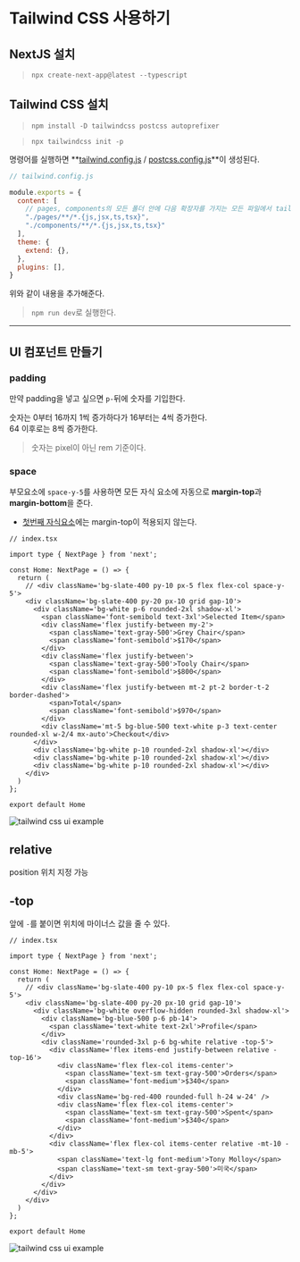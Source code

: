 # Tailwind CSS 사용하기

## NextJS 설치
> `npx create-next-app@latest --typescript`

## Tailwind CSS 설치
> `npm install -D tailwindcss postcss autoprefixer`

> `npx tailwindcss init -p`

명령어를 실행하면 **<u>tailwind.config.js</u> / <u>postcss.config.js</u>**이 생성된다.
```js
// tailwind.config.js

module.exports = {
  content: [
    // pages, components의 모든 폴더 안에 다음 확장자를 가지는 모든 파일에서 tailwindCSS를 사용할 것이다.
    "./pages/**/*.{js,jsx,ts,tsx}",
    "./components/**/*.{js,jsx,ts,tsx}"
  ],
  theme: {
    extend: {},
  },
  plugins: [],
}
```
위와 같이 내용을 추가해준다.

> `npm run dev`로 실행한다.

***
## UI 컴포넌트 만들기

### padding
만약 padding을 넣고 싶으면 `p-`뒤에 숫자를 기입한다.

숫자는 0부터 16까지 1씩 증가하다가 16부터는 4씩 증가한다.<br/>
64 이후로는 8씩 증가한다.
> 숫자는 pixel이 아닌 rem 기준이다.

### space
부모요소에 `space-y-5`를 사용하면 모든 자식 요소에 자동으로 **margin-top**과 **margin-bottom**을 준다.
- <u>첫번째 자식요소</u>에는 margin-top이 적용되지 않는다.

```tsx
// index.tsx

import type { NextPage } from 'next';

const Home: NextPage = () => {
  return (
    // <div className='bg-slate-400 py-10 px-5 flex flex-col space-y-5'>
    <div className='bg-slate-400 py-20 px-10 grid gap-10'>
      <div className='bg-white p-6 rounded-2xl shadow-xl'>
        <span className='font-semibold text-3xl'>Selected Item</span>
        <div className='flex justify-between my-2'>
          <span className='text-gray-500'>Grey Chair</span>
          <span className='font-semibold'>$170</span>
        </div>
        <div className='flex justify-between'>
          <span className='text-gray-500'>Tooly Chair</span>
          <span className='font-semibold'>$800</span>
        </div>
        <div className='flex justify-between mt-2 pt-2 border-t-2 border-dashed'>
          <span>Total</span>
          <span className='font-semibold'>$970</span>
        </div>
        <div className='mt-5 bg-blue-500 text-white p-3 text-center rounded-xl w-2/4 mx-auto'>Checkout</div>
      </div>
      <div className='bg-white p-10 rounded-2xl shadow-xl'></div>
      <div className='bg-white p-10 rounded-2xl shadow-xl'></div>
      <div className='bg-white p-10 rounded-2xl shadow-xl'></div>
    </div>
  )
};

export default Home
```

![tailwind css ui example](../images/tailwind_ui_example01.png)


## relative
position 위치 지정 가능

## -top
앞에 `-`를 붙이면 위치에 마이너스 값을 줄 수 있다.

```tsx
// index.tsx

import type { NextPage } from 'next';

const Home: NextPage = () => {
  return (
    // <div className='bg-slate-400 py-10 px-5 flex flex-col space-y-5'>
    <div className='bg-slate-400 py-20 px-10 grid gap-10'>
      <div className='bg-white overflow-hidden rounded-3xl shadow-xl'>
        <div className='bg-blue-500 p-6 pb-14'>
          <span className='text-white text-2xl'>Profile</span>
        </div>
        <div className='rounded-3xl p-6 bg-white relative -top-5'>
          <div className='flex items-end justify-between relative -top-16'>
            <div className='flex flex-col items-center'>
              <span className='text-sm text-gray-500'>Orders</span>
              <span className='font-medium'>$340</span>
            </div>
            <div className='bg-red-400 rounded-full h-24 w-24' />
            <div className='flex flex-col items-center'>
              <span className='text-sm text-gray-500'>Spent</span>
              <span className='font-medium'>$340</span>
            </div>
          </div>
          <div className='flex flex-col items-center relative -mt-10 -mb-5'>
            <span className='text-lg font-medium'>Tony Molloy</span>
            <span className='text-sm text-gray-500'>미국</span>
          </div>
        </div>
      </div>
    </div>
  )
};

export default Home
```

![tailwind css ui example](../images/tailwind_ui_example02.png)